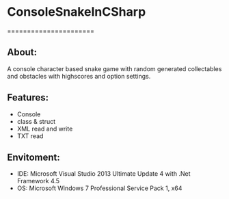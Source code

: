 # ConsoleSnakeInCSharp
======================


About:
------
A console character based snake game with random generated collectables and obstacles with highscores and option settings.


Features:
---------
- Console
- class & struct
- XML read and write
- TXT read


Envitoment:
-----------
- IDE: Microsoft Visual Studio 2013 Ultimate Update 4 with .Net Framework 4.5
- OS: Microsoft Windows 7 Professional Service Pack 1, x64
